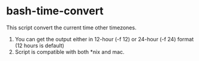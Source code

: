 # bash-time-convert
This script convert the current time other timezones.

1. You can get the output either in 12-hour (-f 12) or 24-hour (-f 24) format (12 hours is default)
2. Script is compatible with both *nix and mac.



